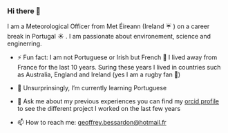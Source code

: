 ### Hi there 👋

<!--
**gbessardon/gbessardon** is a ✨ _special_ ✨ repository because its `README.md` (this file) appears on your GitHub profile.

Here are some ideas to get you started:

- 🔭 I’m currently working on ...

- 👯 I’m looking to collaborate on ...
- 🤔 I’m looking for help with ...
- 💬 Ask me about ...
- 📫 How to reach me: ...
- 😄 Pronouns: ...
- ⚡ Fun fact: ...
-->
I am a Meteorological Officer from Met Éireann (Ireland :umbrella: ) on a career break in Portugal :sunny: . 
I am passionate about environement, science and enginerring. 

- ⚡ Fun fact: I am not Portuguese or Irish but French 🥖 I lived away from France for the last 10 years. Suring these years I lived in countries such as  Australia, England 󠁧󠁢󠁥and Ireland (yes I am a rugby fan 🏉)

- 🌱 Unsurprinsingly, I’m currently learning Portuguese

- 💬 Ask me about my previous experiences you can find my [orcid profile](https://orcid.org/0000-0002-9067-7167)  to see the different project I worked on the last few years 

-  📫 How to reach me: geoffrey.bessardon@hotmail.fr
